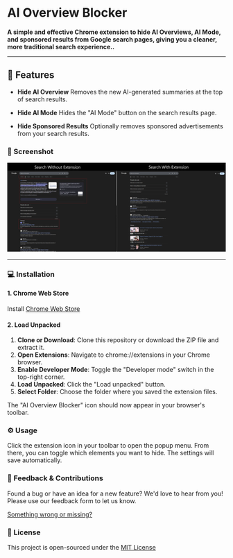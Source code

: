 
# AI Overview Blocker

**A simple and effective Chrome extension to hide AI Overviews, AI Mode, and sponsored results from Google search pages, giving you a cleaner, more traditional search experience..**

---

## 🚀 Features

- **Hide AI Overview** Removes the new AI-generated summaries at the top of search results.

- **Hide AI Mode** Hides the "AI Mode" button on the search results page.

- **Hide Sponsored Results** Optionally removes sponsored advertisements from your search results.

### 📸 Screenshot

![Alt text](images/screenshot.png "Screenshot")

---

### 💻 Installation

#### 1. Chrome Web Store

Install [Chrome Web Store](https://chromewebstore.google.com/detail/ai-overview-blocker/lchpdclncckbgndfbodbhncjcfgdimpj)

#### 2. Load Unpacked

1. **Clone or Download**: Clone this repository or download the ZIP file and extract it.
2. **Open Extensions**: Navigate to chrome://extensions in your Chrome browser.
3. **Enable Developer Mode**: Toggle the "Developer mode" switch in the top-right corner.
4. **Load Unpacked**: Click the "Load unpacked" button.
5. **Select Folder**: Choose the folder where you saved the extension files.

The "AI Overview Blocker" icon should now appear in your browser's toolbar.

### ⚙️ Usage

Click the extension icon in your toolbar to open the popup menu. From there, you can toggle which elements you want to hide. The settings will save automatically.


### 💬 Feedback & Contributions

Found a bug or have an idea for a new feature? We'd love to hear from you! Please use our feedback form to let us know.

[Something wrong or missing?](https://forms.gle/zS9NmAoqoJ2xc35j6)

### 📄 License

This project is open-sourced under the [MIT License](https://opensource.org/licenses/MIT)
